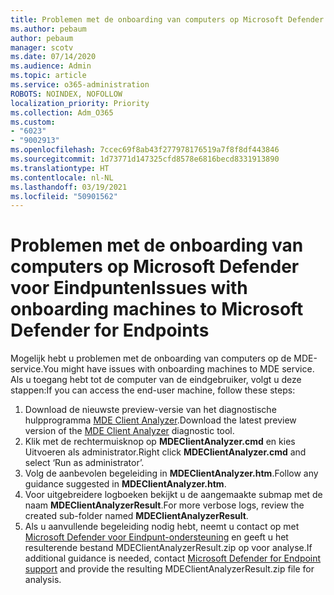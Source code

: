 ```yaml
---
title: Problemen met de onboarding van computers op Microsoft Defender voor Eindpunten
ms.author: pebaum
author: pebaum
manager: scotv
ms.date: 07/14/2020
ms.audience: Admin
ms.topic: article
ms.service: o365-administration
ROBOTS: NOINDEX, NOFOLLOW
localization_priority: Priority
ms.collection: Adm_O365
ms.custom:
- "6023"
- "9002913"
ms.openlocfilehash: 7ccec69f8ab43f277978176519a7f8f8df443846
ms.sourcegitcommit: 1d73771d147325cfd8578e6816becd8331913890
ms.translationtype: HT
ms.contentlocale: nl-NL
ms.lasthandoff: 03/19/2021
ms.locfileid: "50901562"
---
```

# <a name="issues-with-onboarding-machines-to-microsoft-defender-for-endpoints"></a><span data-ttu-id="527ea-102">Problemen met de onboarding van computers op Microsoft Defender voor Eindpunten</span><span class="sxs-lookup"><span data-stu-id="527ea-102">Issues with onboarding machines to Microsoft Defender for Endpoints</span></span>

<span data-ttu-id="527ea-103">Mogelijk hebt u problemen met de onboarding van computers op de MDE-service.</span><span class="sxs-lookup"><span data-stu-id="527ea-103">You might have issues with onboarding machines to MDE service.</span></span> <span data-ttu-id="527ea-104">Als u toegang hebt tot de computer van de eindgebruiker, volgt u deze stappen:</span><span class="sxs-lookup"><span data-stu-id="527ea-104">If you can access the end-user machine, follow these steps:</span></span>

1. <span data-ttu-id="527ea-105">Download de nieuwste preview-versie van het diagnostische hulpprogramma [MDE Client Analyzer](https://aka.ms/betamdeanalyzer).</span><span class="sxs-lookup"><span data-stu-id="527ea-105">Download the latest preview version of the [MDE Client Analyzer](https://aka.ms/betamdeanalyzer) diagnostic tool.</span></span>
2. <span data-ttu-id="527ea-106">Klik met de rechtermuisknop op **MDEClientAnalyzer.cmd** en kies Uitvoeren als administrator.</span><span class="sxs-lookup"><span data-stu-id="527ea-106">Right click **MDEClientAnalyzer.cmd** and select ‘Run as administrator’.</span></span>
3. <span data-ttu-id="527ea-107">Volg de aanbevolen begeleiding in **MDEClientAnalyzer.htm**.</span><span class="sxs-lookup"><span data-stu-id="527ea-107">Follow any guidance suggested in **MDEClientAnalyzer.htm**.</span></span>
4. <span data-ttu-id="527ea-108">Voor uitgebreidere logboeken bekijkt u de aangemaakte submap met de naam **MDEClientAnalyzerResult**.</span><span class="sxs-lookup"><span data-stu-id="527ea-108">For more verbose logs, review the created sub-folder named **MDEClientAnalyzerResult**.</span></span>
5. <span data-ttu-id="527ea-109">Als u aanvullende begeleiding nodig hebt, neemt u contact op met [Microsoft Defender voor Eindpunt-ondersteuning](https://docs.microsoft.com/windows/security/threat-protection/microsoft-defender-atp/contact-support) en geeft u het resulterende bestand MDEClientAnalyzerResult.zip op voor analyse.</span><span class="sxs-lookup"><span data-stu-id="527ea-109">If additional guidance is needed, contact [Microsoft Defender for Endpoint support](https://docs.microsoft.com/windows/security/threat-protection/microsoft-defender-atp/contact-support) and provide the resulting MDEClientAnalyzerResult.zip file for analysis.</span></span>

